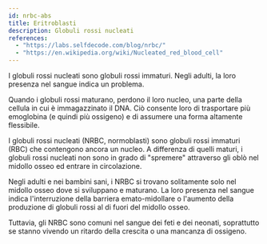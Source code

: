 ```yaml
---
id: nrbc-abs
title: Eritroblasti
description: Globuli rossi nucleati
references:
  - "https://labs.selfdecode.com/blog/nrbc/"
  - "https://en.wikipedia.org/wiki/Nucleated_red_blood_cell"
---
```


I globuli rossi nucleati sono globuli rossi immaturi. Negli adulti, la loro presenza nel sangue indica un problema.

Quando i globuli rossi maturano, perdono il loro nucleo, una parte della cellula in cui è immagazzinato il DNA. Ciò consente loro di trasportare più emoglobina (e quindi più ossigeno) e di assumere una forma altamente flessibile.

I globuli rossi nucleati (NRBC, normoblasti) sono globuli rossi immaturi (RBC) che contengono ancora un nucleo. A differenza di quelli maturi, i globuli rossi nucleati non sono in grado di "spremere" attraverso gli oblò nel midollo osseo ed entrare in circolazione.

Negli adulti e nei bambini sani, i NRBC si trovano solitamente solo nel midollo osseo dove si sviluppano e maturano. La loro presenza nel sangue indica l'interruzione della barriera emato-midollare o l'aumento della produzione di globuli rossi al di fuori del midollo osseo.

Tuttavia, gli NRBC sono comuni nel sangue dei feti e dei neonati, soprattutto se stanno vivendo un ritardo della crescita o una mancanza di ossigeno.
